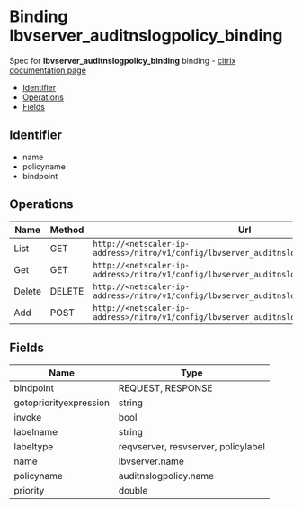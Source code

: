 # Binding lbvserver_auditnslogpolicy_binding

Spec for **lbvserver_auditnslogpolicy_binding** binding - [citrix documentation page](https://developer-docs.citrix.com/projects/netscaler-nitro-api/en/12.0/configuration/load-balancing/lbvserver_auditnslogpolicy_binding/lbvserver_auditnslogpolicy_binding/)

- [Identifier](#identifier)
- [Operations](#operations)
- [Fields](#fields)

## Identifier

- name
- policyname
- bindpoint

## Operations

| Name | Method | Url |
|----|----|----|
| List | GET | `http://<netscaler-ip-address>/nitro/v1/config/lbvserver_auditnslogpolicy_binding` |
| Get | GET | `http://<netscaler-ip-address>/nitro/v1/config/lbvserver_auditnslogpolicy_binding/<name>` |
| Delete | DELETE | `http://<netscaler-ip-address>/nitro/v1/config/lbvserver_auditnslogpolicy_binding/<name>` |
| Add | POST | `http://<netscaler-ip-address>/nitro/v1/config/lbvserver_auditnslogpolicy_binding` |

## Fields

| Name | Type |
|----|----|
| bindpoint | REQUEST, RESPONSE |
| gotopriorityexpression | string |
| invoke | bool |
| labelname | string |
| labeltype | reqvserver, resvserver, policylabel |
| name | lbvserver.name |
| policyname | auditnslogpolicy.name |
| priority | double |

